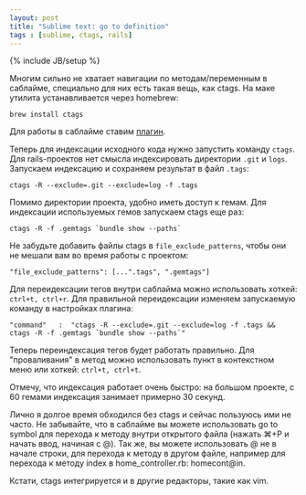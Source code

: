 ```yaml
---
layout: post
title: "Sublime text: go to definition"
tags : [sublime, ctags, rails]
---
```

{% include JB/setup %}

Многим сильно не хватает навигации по методам/переменным в саблайме, специально для них есть такая вещь, как ctags. На маке утилита устанавливается через homebrew:

    brew install ctags

Для работы в саблайме ставим [плагин](https://github.com/SublimeText/CTags).

Теперь для индексации исходного кода нужно запустить команду `ctags`. Для rails-проектов нет смысла индексировать директории `.git` и `logs`. Запускаем индексацию и сохраняем результат в файл `.tags`:

    ctags -R --exclude=.git --exclude=log -f .tags

Помимо директории проекта, удобно иметь доступ к гемам. Для индексации используемых гемов запускаем ctags еще раз:

    ctags -R -f .gemtags `bundle show --paths`

Не забудьте добавить файлы ctags в `file_exclude_patterns`, чтобы они не мешали вам во время работы с проектом:

    "file_exclude_patterns": [...".tags", ".gemtags"]

Для переидексации тегов внутри саблайма можно использовать хоткей: `ctrl+t, ctrl+r`. Для правильной переидексации изменяем запускаемую команду в настройках плагина:

    "command"   :  "ctags -R --exclude=.git --exclude=log -f .tags && ctags -R -f .gemtags `bundle show --paths`"

Теперь переиндексация тегов будет работать правильно. Для "проваливания" в метод можно использовать пункт в контекстном меню или хоткей: `ctrl+t, ctrl+t`.

Отмечу, что индексация работает очень быстро: на большом проекте, с 60 гемами индексация занимает примерно 30 секунд.

Лично я долгое время обходился без ctags и сейчас пользуюсь ими не часто. Не забывайте, что в саблайме вы можете использовать go to symbol для перехода к методу внутри открытого файла (нажать ⌘+P и начать ввод, начиная с @). Так же, вы можете использовать @ не в начале строки, для перехода к методу в другом файле, например для перехода к методу index в home_controller.rb: homecont@in.

Кстати, ctags интегрируется и в другие редакторы, такие как vim.